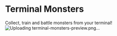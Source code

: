 # Terminal Monsters

Collect, train and battle monsters from your terminal!
![Uploading terminal-monsters-preview.png…]()
